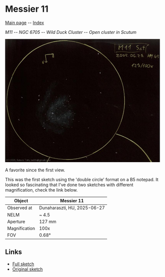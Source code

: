 # Messier 11

[Main page](../index.md) -- [Index](../pages/obj_index.md)

_M11_ -- _NGC 6705_ -- _Wild Duck Cluster_ -- _Open cluster in Scutum_  

![Messier 11](../img/m11-20250628.jpg)

A favorite since the first view.

This was the first sketch using the 'double circle' format
on a B5 notepad. It looked so fascinating that I've done
two sketches with different magnification, check
the link below.

Object | Messier 11
-|-
Observed at | Dunaharaszti, HU, 2025-06-27
NELM | ~ 4.5
Aperture | 127 mm
Magnification | 100x
FOV | 0.68°


## Links

- [Full sketch](../img/m11-m11-2nd-20250628.jpg)
- [Original sketch](../scan/20250628114229_003.jpg)
